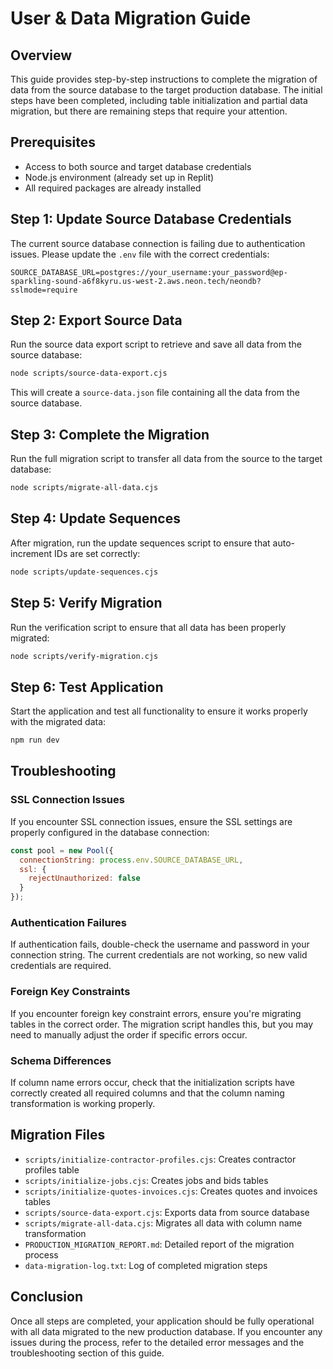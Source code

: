 # User & Data Migration Guide

## Overview
This guide provides step-by-step instructions to complete the migration of data from the source database to the target production database. The initial steps have been completed, including table initialization and partial data migration, but there are remaining steps that require your attention.

## Prerequisites
- Access to both source and target database credentials
- Node.js environment (already set up in Replit)
- All required packages are already installed

## Step 1: Update Source Database Credentials
The current source database connection is failing due to authentication issues. Please update the `.env` file with the correct credentials:

```
SOURCE_DATABASE_URL=postgres://your_username:your_password@ep-sparkling-sound-a6f8kyru.us-west-2.aws.neon.tech/neondb?sslmode=require
```

## Step 2: Export Source Data
Run the source data export script to retrieve and save all data from the source database:

```bash
node scripts/source-data-export.cjs
```

This will create a `source-data.json` file containing all the data from the source database.

## Step 3: Complete the Migration
Run the full migration script to transfer all data from the source to the target database:

```bash
node scripts/migrate-all-data.cjs
```

## Step 4: Update Sequences
After migration, run the update sequences script to ensure that auto-increment IDs are set correctly:

```bash
node scripts/update-sequences.cjs
```

## Step 5: Verify Migration
Run the verification script to ensure that all data has been properly migrated:

```bash
node scripts/verify-migration.cjs
```

## Step 6: Test Application
Start the application and test all functionality to ensure it works properly with the migrated data:

```bash
npm run dev
```

## Troubleshooting

### SSL Connection Issues
If you encounter SSL connection issues, ensure the SSL settings are properly configured in the database connection:

```javascript
const pool = new Pool({
  connectionString: process.env.SOURCE_DATABASE_URL,
  ssl: {
    rejectUnauthorized: false
  }
});
```

### Authentication Failures
If authentication fails, double-check the username and password in your connection string. The current credentials are not working, so new valid credentials are required.

### Foreign Key Constraints
If you encounter foreign key constraint errors, ensure you're migrating tables in the correct order. The migration script handles this, but you may need to manually adjust the order if specific errors occur.

### Schema Differences
If column name errors occur, check that the initialization scripts have correctly created all required columns and that the column naming transformation is working properly.

## Migration Files
- `scripts/initialize-contractor-profiles.cjs`: Creates contractor profiles table
- `scripts/initialize-jobs.cjs`: Creates jobs and bids tables
- `scripts/initialize-quotes-invoices.cjs`: Creates quotes and invoices tables
- `scripts/source-data-export.cjs`: Exports data from source database
- `scripts/migrate-all-data.cjs`: Migrates all data with column name transformation
- `PRODUCTION_MIGRATION_REPORT.md`: Detailed report of the migration process
- `data-migration-log.txt`: Log of completed migration steps

## Conclusion
Once all steps are completed, your application should be fully operational with all data migrated to the new production database. If you encounter any issues during the process, refer to the detailed error messages and the troubleshooting section of this guide.